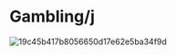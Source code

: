 # Gambling/j

![19c45b417b8056650d17e62e5ba34f9d](https://github.com/user-attachments/assets/8483c686-945e-4b1a-8f0c-61ac0a43e052)


